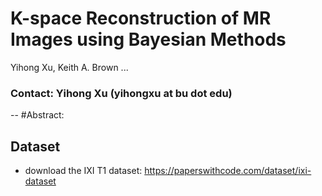 # K-space Reconstruction of MR Images using Bayesian Methods
Yihong Xu, Keith A. Brown ... 

### Contact: Yihong Xu (yihongxu at bu dot edu)


-- 
#Abstract: 


## Dataset
* download the IXI T1 dataset: 
  https://paperswithcode.com/dataset/ixi-dataset
